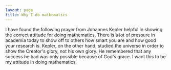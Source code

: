 ```yaml
---
layout: page
title: Why I do mathematics
---
```


I have found the following prayer from Johannes Kepler helpful in showing the correct attitude for doing mathematics. There is a lot of pressure in academia today to show off to others how smart you are and how good your research is. Kepler, on the other hand, studied the universe in order to show the Creator's glory, not his own glory. He remembered that any success he had was only possible because of God's grace.  I want this to be my attitude in doing mathematics.



